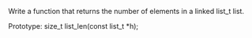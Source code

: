 Write a function that returns the number of elements in a linked list_t list.



Prototype: size_t list_len(const list_t *h);

